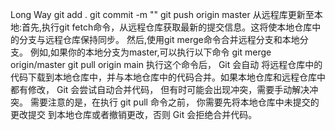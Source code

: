 Long Way
git add .
git commit -m ""
git push origin master
从远程库更新至本地:首先,执行git fetch命令，从远程仓库获取最新的提交信息。这将使本地仓库中的分支与远程仓库保持同步。
然后,使用git merge命令合并远程分支和本地分支。
例如,如果你的本地分支为master,可以执行以下命令 git merge origin/master git pull origin main 执行这个命令后，
Git 会自动 将远程仓库中的代码下载到本地仓库中，并与本地仓库中的代码合并。如果本地仓库和远程仓库中都有修改，
Git 会尝试自动合并代码， 但有时可能会出现冲突，需要手动解决冲突。 需要注意的是，在执行 git pull 命令之前，
你需要先将本地仓库中未提交的更改提交 到本地仓库或者撤销更改，否则 Git 会拒绝合并代码。